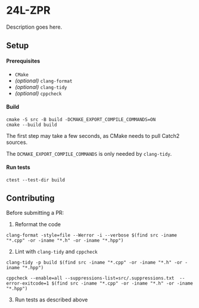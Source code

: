 # 24L-ZPR

Description goes here.

## Setup

#### Prerequisites
- `CMake`
- _(optional)_ `clang-format`
- _(optional)_ `clang-tidy`
- _(optional)_ `cppcheck`

#### Build

```shell
cmake -S src -B build -DCMAKE_EXPORT_COMPILE_COMMANDS=ON
cmake --build build
```

The first step may take a few seconds, as CMake needs to pull Catch2 sources.

The `DCMAKE_EXPORT_COMPILE_COMMANDS` is only needed by `clang-tidy`. 

#### Run tests
```shell
ctest --test-dir build
```

## Contributing

Before submitting a PR:

1. Reformat the code

```shell
clang-format -style=file --Werror -i --verbose $(find src -iname "*.cpp" -or -iname "*.h" -or -iname "*.hpp")
```

2. Lint with `clang-tidy` and `cppcheck`
```shell
clang-tidy -p build $(find src -iname "*.cpp" -or -iname "*.h" -or -iname "*.hpp")
```

```shell
cppcheck --enable=all --suppressions-list=src/.suppressions.txt  --error-exitcode=1 $(find src -iname "*.cpp" -or -iname "*.h" -or -iname "*.hpp")

```

3. Run tests as described above
